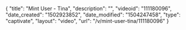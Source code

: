 {
    "title": "Mint User - Tina",
    "description": "",
    "videoid": "111180096",
    "date_created": "1502923852",
    "date_modified": "1504247458",
    "type": "captivate",
    "layout": "video",
    "url": "\/v\/mint-user-tina\/111180096"
}